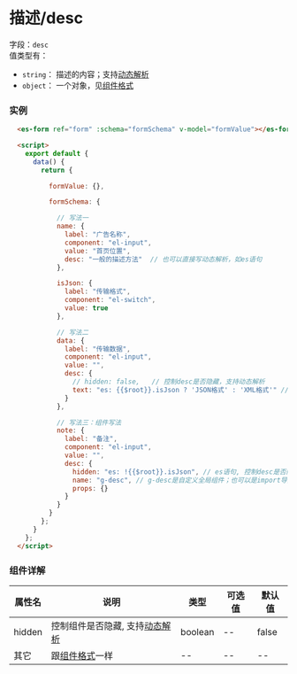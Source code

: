 # 描述/desc

字段：`desc`<br/>
值类型有：
- `string`： 描述的内容；支持[动态解析](./parse.md)
- `object`： 一个对象，见[组件格式](./com-format.md)

### 实例
<ClientOnly>
  <demo-block hash="#/desc">

  ```html
    <es-form ref="form" :schema="formSchema" v-model="formValue"></es-form>

    <script>
      export default {
        data() {
          return {

            formValue: {},

            formSchema: {

              // 写法一
              name: {
                label: "广告名称",
                component: "el-input",
                value: "首页位置",
                desc: "一般的描述方法"  // 也可以直接写动态解析，如es语句
              },

              isJson: {
                label: "传输格式",
                component: "el-switch",
                value: true
              },

              // 写法二
              data: {
                label: "传输数据",
                component: "el-input",
                value: "",
                desc: {
                  // hidden: false,   // 控制desc是否隐藏，支持动态解析
                  text: "es: {{$root}}.isJson ? 'JSON格式' : 'XML格式'" // es语句
                }
              },

              // 写法三：组件写法
              note: {
                label: "备注",
                component: "el-input",
                value: "",
                desc: {
                  hidden: "es: !{{$root}}.isJson", // es语句, 控制desc是否隐藏
                  name: "g-desc", // g-desc是自定义全局组件；也可以是import导入的局部组件
                  props: {}
                }
              }
            }
          };
        }
      };
    </script>
  ```
  </demo-block>
</ClientOnly>

### 组件详解

| 属性名 | 说明 | 类型 | 可选值| 默认值
| -- | -- | -- | -- | -- 
| hidden | 控制组件是否隐藏, 支持[动态解析](./parse.md) | boolean | -- | false
| 其它 | 跟[组件格式](./com-format.md)一样 | -- | -- | --
